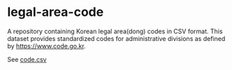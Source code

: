 # legal-area-code
A repository containing Korean legal area(dong) codes in CSV format. This dataset provides standardized codes for administrative divisions as defined by https://www.code.go.kr.

See [code.csv](./code.csv)
